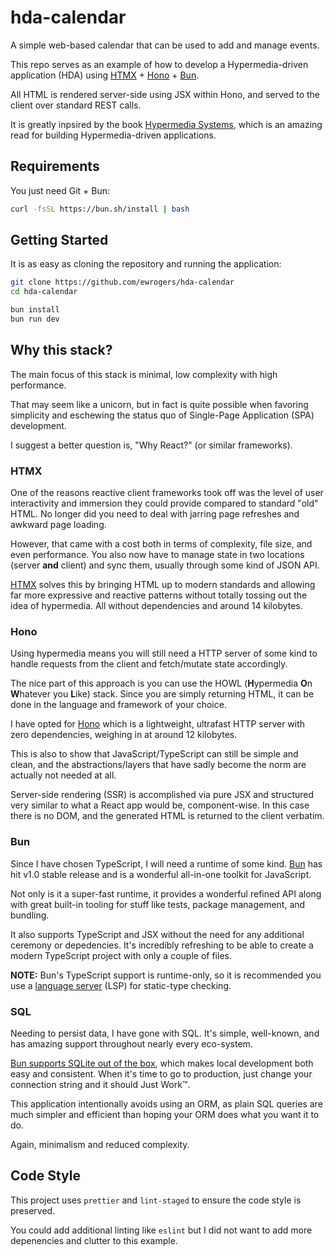 # hda-calendar

A simple web-based calendar that can be used to add and manage events.

This repo serves as an example of how to develop a Hypermedia-driven application (HDA) using [HTMX](https://htmx.org) + [Hono](https://hono.dev/) + [Bun](https://bun.sh).

All HTML is rendered server-side using JSX within Hono, and served to the client over standard REST calls.

It is greatly inpsired by the book [Hypermedia Systems](https://hypermedia.systems/), which is an amazing read for building Hypermedia-driven applications.

## Requirements

You just need Git + Bun:

```bash
curl -fsSL https://bun.sh/install | bash
```

## Getting Started

It is as easy as cloning the repository and running the application:

```bash
git clone https://github.com/ewrogers/hda-calendar
cd hda-calendar

bun install
bun run dev
```

## Why this stack?

The main focus of this stack is minimal, low complexity with high performance.

That may seem like a unicorn, but in fact is quite possible when favoring simplicity and eschewing the status quo of Single-Page Application (SPA) development.

I suggest a better question is, "Why React?" (or similar frameworks).

### HTMX

One of the reasons reactive client frameworks took off was the level of user interactivity and immersion they could provide compared to standard "old" HTML. No longer did you need to deal with jarring page refreshes and awkward page loading.

However, that came with a cost both in terms of complexity, file size, and even performance. You also now have to manage state in two locations (server **and** client) and sync them, usually through some kind of JSON API.

[HTMX](https://htmx.org) solves this by bringing HTML up to modern standards and allowing far more expressive and reactive patterns without totally tossing out the idea of hypermedia. All without dependencies and around 14 kilobytes.

### Hono

Using hypermedia means you will still need a HTTP server of some kind to handle requests from the client and fetch/mutate state accordingly.

The nice part of this approach is you can use the HOWL (**H**ypermedia **O**n **W**hatever you **L**ike) stack. Since you are simply returning HTML, it can be done in the language and framework of your choice.

I have opted for [Hono](https://hono.dev/) which is a lightweight, ultrafast HTTP server with zero dependencies, weighing in at around 12 kilobytes.

This is also to show that JavaScript/TypeScript can still be simple and clean, and the abstractions/layers that have sadly become the norm are actually not needed at all.

Server-side rendering (SSR) is accomplished via pure JSX and structured very similar to what a React app would be, component-wise. In this case there is no DOM, and the generated HTML is returned to the client verbatim.

### Bun

Since I have chosen TypeScript, I will need a runtime of some kind. [Bun](https://bun.sh/) has hit v1.0 stable release and is a wonderful all-in-one toolkit for JavaScript.

Not only is it a super-fast runtime, it provides a wonderful refined API along with great built-in tooling for stuff like tests, package management, and bundling.

It also supports TypeScript and JSX without the need for any additional ceremony or depedencies. It's incredibly refreshing to be able to create a modern TypeScript project with only a couple of files.

**NOTE:** Bun's TypeScript support is runtime-only, so it is recommended you use a [language server](https://github.com/typescript-language-server/typescript-language-server) (LSP) for static-type checking.

### SQL

Needing to persist data, I have gone with SQL. It's simple, well-known, and has amazing support throughout nearly every eco-system.

[Bun supports SQLite out of the box](https://bun.sh/docs/api/sqlite), which makes local development both easy and consistent. When it's time to go to production, just change your connection string and it should Just Work™.

This application intentionally avoids using an ORM, as plain SQL queries are much simpler and efficient than hoping your ORM does what you want it to do.

Again, minimalism and reduced complexity.

## Code Style

This project uses `prettier` and `lint-staged` to ensure the code style is preserved.

You could add additional linting like `eslint` but I did not want to add more depenencies and clutter to this example.

